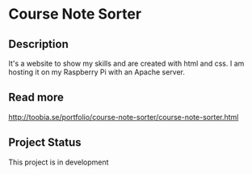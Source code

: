 # Course Note Sorter

## Description
It's a website to show my skills and are created with html and css. I am hosting it on my Raspberry Pi with an Apache server.

## Read more
http://toobia.se/portfolio/course-note-sorter/course-note-sorter.html

## Project Status
This project is in development
